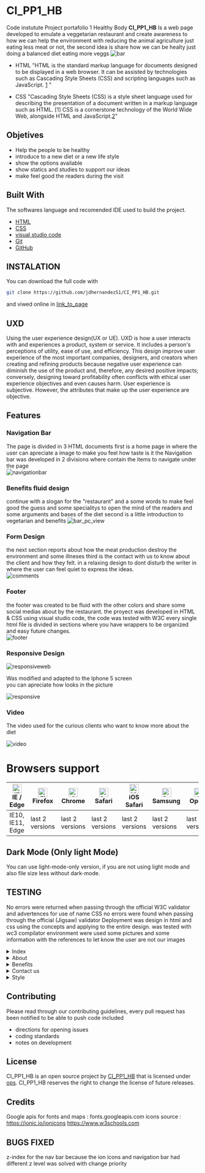 # __CI_PP1_HB__


Code instutute Project portafolio 1 Healthy Body **CI_PP1_HB** Is a web page developed to emulate a veggetarian restaurant and create awareness to how we can help the environment with reducing the animal agriculture just eating less meat or not, the second idea is share how we can be healty just doing a balanced diet eating more veggs 
![bar](./assets/IMG/special.jpeg)	

- HTML 
"HTML is the standard markup language for documents designed to be displayed in a web browser. It can be assisted by technologies such as Cascading Style Sheets (CSS) and scripting languages such as JavaScript. [1](https://en.wikipedia.org/wiki/HTML) "

- CSS
"Cascading Style Sheets (CSS) is a style sheet language used for describing the presentation of a document written in a markup language such as HTML.
[1] CSS is a cornerstone technology of the World Wide Web, alongside HTML and JavaScript.[2](https://en.wikipedia.org/wiki/CSS)"

## Objetives
- Help the people to be healthy 
- introduce to a new diet or a new life style
- show the options available 
- show statics and studies to support our ideas
- make feel good the readers during the visit 

## __Built With__

The softwares language and recomended IDE used to build the project.

* [HTML](https://www.w3schools.com/html/)
* [CSS](https://www.w3schools.com/css/default.asp)	
* [visual studio code](https://visualstudio.microsoft.com/es/)
* [Git](https://git-scm.com/)
* [GitHub](https://github.com/)

## __INSTALATION__
You can download the full code with
```bash
git clone https://github.com/jdhernandezS1/CI_PP1_HB.git
```   
and viwed online in [link_to_page](https://jdhernandezs1.github.io/CI_PP1_HB/index.html)

## __UXD__
Using the user experience design(UX or UE).
UXD is how a user interacts with and experiences a product, system or service.
It includes a person's perceptions of utility, ease of use, and efficiency. 
This design improve user experience of the most important companies, designers, and creators when creating and refining products because negative user experience can diminish the use of the product and, therefore, any desired positive impacts; conversely, designing toward profitability often conflicts with ethical user experience objectives and even causes harm. User experience is subjective. However, the attributes that make up the user experience are objective. 

## __Features__

### Navigation Bar

The page is divided in 3 HTML documents first is a home page in where the user can apreciate a image to make you feel how taste is it 
the Navigation bar was developed in 2 divisions where contain the items to navigate under the page  
![navigationbar](./assets/IMG/bar_1.jpeg)  
### Benefits fluid design

continue with a slogan for the "restaurant" and a some words to make feel good the guess and some specialitys to open the mind of the readers
and some arguments and bases of the diet
second is a little introduction to vegetarian and benefits
![bar_pc_view](./assets/IMG/benefits.jpeg)  

### Form Design
the next section reports about how the meat production destroy the environment and some illneses
third is the contact with us to know about the client and how they felt.
in a relaxing design to dont disturb the writer in where the user can feel quiet to express the ideas.  
![comments](./assets/IMG/3.png)

### Footer

the footer was created to be fluid with the other colors and share some social medias about by the restaurant.
the proyect was developed in HTML & CSS using visual studio code, the code was tested with W3C
every single html file is divided in sections where you have wrappers to be organized and easy future changes.  
![footer](./assets/IMG/footer.jpeg)  

### Responsive Design

![responsiveweb](assets/IMG/responsiveweb.jpeg)	

Was modified and adapted to the Iphone 5 screen  
you can apreciate how looks in the picture  

![responsive](./assets/IMG/responsive.jpeg)  

### Video 

The video used for the curious clients who want to know more about the diet 

![video](assets/IMG/video.jpeg)  
# __Browsers support__

| [<img src="https://raw.githubusercontent.com/alrra/browser-logos/master/src/edge/edge_48x48.png" alt="IE / Edge" width="24px" height="24px" />](http://godban.github.io/browsers-support-badges/)<br/>IE / Edge | [<img src="https://raw.githubusercontent.com/alrra/browser-logos/master/src/firefox/firefox_48x48.png" alt="Firefox" width="24px" height="24px" />](http://godban.github.io/browsers-support-badges/)<br/>Firefox | [<img src="https://raw.githubusercontent.com/alrra/browser-logos/master/src/chrome/chrome_48x48.png" alt="Chrome" width="24px" height="24px" />](http://godban.github.io/browsers-support-badges/)<br/>Chrome | [<img src="https://raw.githubusercontent.com/alrra/browser-logos/master/src/safari/safari_48x48.png" alt="Safari" width="24px" height="24px" />](http://godban.github.io/browsers-support-badges/)<br/>Safari | [<img src="https://raw.githubusercontent.com/alrra/browser-logos/master/src/safari-ios/safari-ios_48x48.png" alt="iOS Safari" width="24px" height="24px" />](http://godban.github.io/browsers-support-badges/)<br/>iOS Safari | [<img src="https://raw.githubusercontent.com/alrra/browser-logos/master/src/samsung-internet/samsung-internet_48x48.png" alt="Samsung" width="24px" height="24px" />](http://godban.github.io/browsers-support-badges/)<br/>Samsung | [<img src="https://raw.githubusercontent.com/alrra/browser-logos/master/src/opera/opera_48x48.png" alt="Opera" width="24px" height="24px" />](http://godban.github.io/browsers-support-badges/)<br/>Opera | [<img src="https://raw.githubusercontent.com/alrra/browser-logos/master/src/vivaldi/vivaldi_48x48.png" alt="Vivaldi" width="24px" height="24px" />](http://godban.github.io/browsers-support-badges/)<br/>Vivaldi | [<img src="https://raw.githubusercontent.com/alrra/browser-logos/master/src/electron/electron_48x48.png" alt="Electron" width="24px" height="24px" />](http://godban.github.io/browsers-support-badges/)<br/>Electron |
| --------- | --------- | --------- | --------- | --------- | --------- | --------- | --------- | --------- |
| IE10, IE11, Edge| last 2 versions| last 2 versions| last 2 versions| last 2 versions| last 2 versions| last 2 versions| last 2 versions| last 2 versions
## __Dark Mode (Only light Mode)__

You can use light-mode-only version, if you are not using light mode and also file size less without dark-mode.

## __TESTING__
No errors were returned when passing through the official W3C validator and advertences for use of name CSS no errors were found when passing through the official (Jigsaw) validator
Deployment
was design in html and css using the concepts and applying to the entire design.
was tested with wc3 compilator environment were used some pictures and some information with the references to let know the user are not our images
<details><summary>Index</summary>
<img src="assets/IMG/checks.jpeg">
</details>
<details><summary>About</summary>
<img src="assets/IMG/checks2.jpeg">
</details>
<details><summary>Benefits</summary>
<img src="assets/IMG/checks3.jpeg">
</details>
<details><summary>Contact us</summary>
<img src="assets/IMG/about_check.jpeg">
</details>
<details><summary>Style</summary>
<img src="assets/IMG/checks4.jpeg">
</details>

## __Contributing__

Please read through our contributing guidelines, every pull request has been notified to be able to push code included 
- directions for opening issues
- coding standards
- notes on development
## __License__

CI_PP1_HB is an open source project by [CI_PP1_HB](https://github.com/jdhernandezS1/CI_PP1_HB) that is licensed under [ops](https://opensource.org/).
CI_PP1_HB reserves the right to change the license of future releases.

## __Credits__

Google apis for fonts and maps : fonts.googleapis.com
icons source : https://ionic.io/ionicons
https://www.w3schools.com  
## __BUGS FIXED__

z-index for the nav bar because the ion icons and navigation bar had different z level
was solved with change priority

